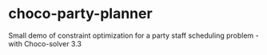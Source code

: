# choco-party-planner
Small demo of constraint optimization for a party staff scheduling problem - with Choco-solver 3.3
